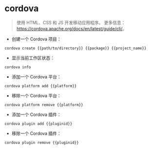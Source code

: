 # cordova

> 使用 HTML、CSS 和 JS 开发移动应用程序。
> 更多信息：<https://cordova.apache.org/docs/en/latest/guide/cli/>。

- 创建一个 Cordova 项目：

`cordova create {{path/to/directory}} {{package}} {{project_name}}`

- 显示当前工作区状态：

`cordova info`

- 添加一个 Cordova 平台：

`cordova platform add {{platform}}`

- 移除一个 Cordova 平台：

`cordova platform remove {{platform}}`

- 添加一个 Cordova 插件：

`cordova plugin add {{pluginid}}`

- 移除一个 Cordova 插件：

`cordova plugin remove {{pluginid}}`